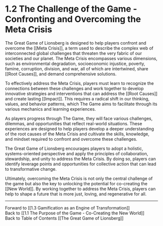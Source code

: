 # 1.2 The Challenge of the Game - Confronting and Overcoming the Meta Crisis

The Great Game of Lionsberg is designed to help players confront and overcome the [[Meta Crisis]], a term used to describe the complex web of interconnected global challenges that threaten the very fabric of our societies and our planet. The Meta Crisis encompasses various dimensions, such as environmental degradation, socioeconomic injustice, poverty, famine, corruption, division, and war, all of which are intertwined, share [[Root Causes]], and demand comprehensive solutions.

To effectively address the Meta Crisis, players must learn to recognize the connections between these challenges and work together to develop innovative strategies and interventions that can address the [[Root Causes]] and create lasting [[Impact]]. This requires a radical shift in our thinking, values, and behavior patterns, which The Game aims to facilitate through its various mechanics and learning experiences.

As players progress through The Game, they will face various challenges, dilemmas, and opportunities that reflect real-world situations. These experiences are designed to help players develop a deeper understanding of the root causes of the Meta Crisis and cultivate the skills, knowledge, and mindset required to confront and overcome these challenges.

The Great Game of Lionsberg encourages players to adopt a holistic, systems-oriented perspective and apply the principles of collaboration, stewardship, and unity to address the Meta Crisis. By doing so, players can identify leverage points and opportunities for collective action that can lead to transformative change.

Ultimately, overcoming the Meta Crisis is not only the central challenge of the game but also the key to unlocking the potential for co-creating the [[New World]]. By working together to address the Meta Crisis, players can help to shape a future that is more just, loving, and regenerative for all.

____

Forward to [[1.3 Gamification as an Engine of Transformation]]  
Back to [[1.1 The Purpose of the Game - Co-Creating the New World]]  
Back to Table of Contents [[The Great Game of Lionsberg]]  